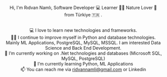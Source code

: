 <!--
**ridvannamli/ridvannamli** is a ✨ _special_ ✨ repository because its `README.md` (this file) appears on your GitHub profile.
-->
<center>
Hi, I'm Rıdvan Namlı, Software Developer 💻 Learner 👨‍💻 Nature Lover 🌳 from Türkiye 🇹🇷 .</br></br>
  
💻 I love to learn new technologies and frameworks.</br>
🧑‍💼 I continue to improve myself in Python and database technologies. Mainly ML Applications, PostgreSQL, MySQL, MSSQL. I am interested Data Science and Back End Development.</br>
🔭 I’m currently working on .Net technologies and databases (Microsoft SQL, MySQL, PostgreSQL)</br>
🌱 I’m currently learning Python, ML Applications</br>
📫 You can reach me via ridvannamli@gmail.com or Linkedin</br>
</center>




